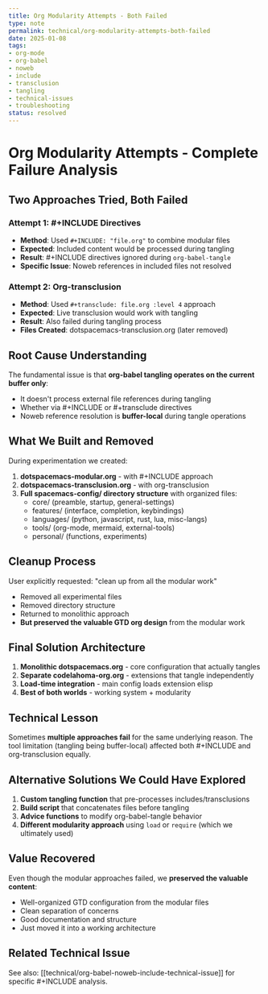 ```yaml
---
title: Org Modularity Attempts - Both Failed
type: note
permalink: technical/org-modularity-attempts-both-failed
date: 2025-01-08
tags:
- org-mode
- org-babel
- noweb
- include
- transclusion
- tangling
- technical-issues
- troubleshooting
status: resolved
---
```


# Org Modularity Attempts - Complete Failure Analysis

## Two Approaches Tried, Both Failed

### Attempt 1: #+INCLUDE Directives
- **Method**: Used `#+INCLUDE: "file.org"` to combine modular files
- **Expected**: Included content would be processed during tangling
- **Result**: #+INCLUDE directives ignored during `org-babel-tangle`
- **Specific Issue**: Noweb references in included files not resolved

### Attempt 2: Org-transclusion 
- **Method**: Used `#+transclude: file.org :level 4` approach
- **Expected**: Live transclusion would work with tangling
- **Result**: Also failed during tangling process
- **Files Created**: dotspacemacs-transclusion.org (later removed)

## Root Cause Understanding
The fundamental issue is that **org-babel tangling operates on the current buffer only**:
- It doesn't process external file references during tangling
- Whether via #+INCLUDE or #+transclude directives
- Noweb reference resolution is **buffer-local** during tangle operations

## What We Built and Removed
During experimentation we created:
1. **dotspacemacs-modular.org** - with #+INCLUDE approach
2. **dotspacemacs-transclusion.org** - with org-transclusion  
3. **Full spacemacs-config/ directory structure** with organized files:
   - core/ (preamble, startup, general-settings)
   - features/ (interface, completion, keybindings)
   - languages/ (python, javascript, rust, lua, misc-langs)
   - tools/ (org-mode, mermaid, external-tools)
   - personal/ (functions, experiments)

## Cleanup Process
User explicitly requested: "clean up from all the modular work"
- Removed all experimental files
- Removed directory structure
- Returned to monolithic approach
- **But preserved the valuable GTD org design** from the modular work

## Final Solution Architecture
1. **Monolithic dotspacemacs.org** - core configuration that actually tangles
2. **Separate codelahoma-org.org** - extensions that tangle independently
3. **Load-time integration** - main config loads extension elisp
4. **Best of both worlds** - working system + modularity

## Technical Lesson
Sometimes **multiple approaches fail** for the same underlying reason. The tool limitation (tangling being buffer-local) affected both #+INCLUDE and org-transclusion equally.

## Alternative Solutions We Could Have Explored
1. **Custom tangling function** that pre-processes includes/transclusions
2. **Build script** that concatenates files before tangling
3. **Advice functions** to modify org-babel-tangle behavior
4. **Different modularity approach** using `load` or `require` (which we ultimately used)

## Value Recovered
Even though the modular approaches failed, we **preserved the valuable content**:
- Well-organized GTD configuration from the modular files
- Clean separation of concerns
- Good documentation and structure
- Just moved it into a working architecture

## Related Technical Issue
See also: [[technical/org-babel-noweb-include-technical-issue]] for specific #+INCLUDE analysis.